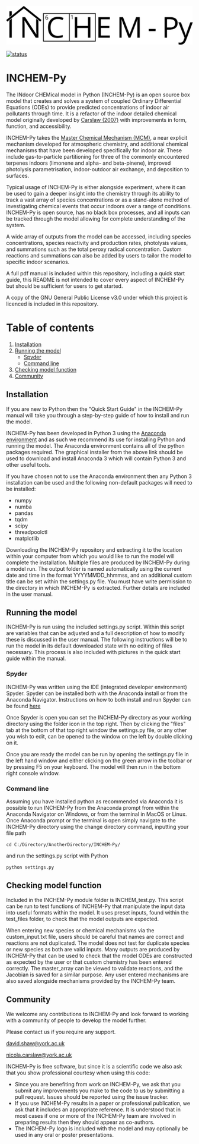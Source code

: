 ![INCHEM-Py](https://raw.githubusercontent.com/DrDaveShaw/INCHEM-Py/main/INCHEMPY_logo.png "INCHEM-Py logo")

[![status](https://joss.theoj.org/papers/674233ae20533ddbc12e9d89eec7b3bb/status.svg)](https://joss.theoj.org/papers/674233ae20533ddbc12e9d89eec7b3bb)

# INCHEM-Py

The INdoor CHEMical model in Python (INCHEM-Py) is an open source box model that creates and solves a system of coupled Ordinary Differential Equations (ODEs) to provide predicted concentrations of indoor air pollutants through time. It is a refactor of the indoor detailed chemical model originally developed by [Carslaw (2007)](https://doi.org/10.1016/j.atmosenv.2006.09.038) with improvements in form, function, and accessibility. 

INCHEM-Py takes the [Master Chemical Mechanism (MCM)](http://mcm.leeds.ac.uk/MCM/), a near explicit mechanism developed for atmospheric chemistry, and additional chemical mechanisms that have been developed specifically for indoor air. These include gas-to-particle partitioning for three of the commonly encountered terpenes indoors (limonene and alpha- and beta-pinene), improved photolysis parametrisation, indoor-outdoor air exchange, and deposition to surfaces.

Typical usage of INCHEM-Py is either alongside experiment, where it can be used to gain a deeper insight into the chemistry through its ability to track a vast array of species concentrations or as a stand-alone method of investigating chemical events that occur indoors over a range of conditions. INCHEM-Py is open source, has no black box processes, and all inputs can be tracked through the model allowing for complete understanding of the system.  

A wide array of outputs from the model can be accessed, including species concentrations, species reactivity and production rates, photolysis values, and summations such as the total peroxy radical concentration. Custom reactions and summations can also be added by users to tailor the model to specific indoor scenarios.

A full pdf manual is included within this repository, including a quick start guide, this README is not intended to cover every aspect of INCHEM-Py but should be sufficient for users to get started.

A copy of the GNU General Public License v3.0 under which this project is licenced is included in this repository. 

# Table of contents
1. [Installation](#Installation)
2. [Running the model](#Running-the-model)
	* [Spyder](#Spyder)
	* [Command line](#cmd-line)
3. [Checking model function](#Tests)
4. [Community](#Community)

## Installation<a name="Installation"></a>

If you are new to Python then the "Quick Start Guide" in the INCHEM-Py manual will take you through a step-by-step guide of how to install and run the model.

INCHEM-Py has been developed in Python 3 using the [Anaconda environment](https://www.anaconda.com/products/individual) and as such we recommend its use for installing Python and running the model. The Anaconda environment contains all of the python packages required. The graphical installer from the above link should be used to download and install Anaconda 3 which will contain Python 3 and other useful tools.

If you have chosen not to use the Anaconda environment then any Python 3 installation can be used and the following non-default packages will need to be installed:
* numpy
* numba
* pandas
* tqdm
* scipy
* threadpoolctl
* matplotlib

Downloading the INCHEM-Py repository and extracting it to the location within your computer from which you would like to run the model will complete the installation. Multiple files are produced by INCHEM-Py during a model run. The output folder is named automatically using the current date and time in the format YYYYMMDD_hhmmss, and an additional custom title can be set within the settings.py file. You must have write permission to the directory in which INCHEM-Py is extracted. Further details are included in the user manual.

## Running the model<a name="Running-the-model"></a>

INCHEM-Py is run using the included settings.py script. Within this script are variables that can be adjusted and a full description of how to modify these is discussed in the user manual. The following instructions will be to run the model in its default downloaded state with no editing of files necessary. This process is also included with pictures in the quick start guide within the manual.

### Spyder<a name="Spyder"></a>

INCHEM-Py was written using the IDE (integrated developer environment) Spyder. Spyder can be installed both with the Anaconda install or from the Anaconda Navigator. Instructions on how to both install and run Spyder can be found [here](https://docs.anaconda.com/anaconda/user-guide/getting-started/)

Once Spyder is open you can set the INCHEM-Py directory as your working directory using the folder icon in the top right. Then by clicking the "files" tab at the bottom of that top right window the settings.py file, or any other you wish to edit, can be opened to the window on the left by double clicking on it.

Once you are ready the model can be run by opening the settings.py file in the left hand window and either clicking on the green arrow in the toolbar or by pressing F5 on your keyboard. The model will then run in the bottom right console window.

### Command line<a name="cmd-line"></a>

Assuming you have installed python as recommended via Anaconda it is possible to run INCHEM-Py from the Anaconda prompt from within the Anaconda Navigator on Windows, or from the terminal in MacOS or Linux. Once Anaconda prompt or the terminal is open simply navigate to the INCHEM-Py directory using the change directory command, inputting your file path

    cd C:/Directory/AnotherDirectory/INCHEM-Py/

and run the settings.py script with Python

    python settings.py

## Checking model function<a name="Tests"></a>

Included in the INCHEM-Py module folder is INCHEM_test.py. This script can be run to test functions of INCHEM-Py that manipulate the input data into useful formats within the model. It uses preset inputs, found within the test_files folder, to check that the model outputs are expected.

When entering new species or chemical mechanisms via the custom_input.txt file, users should be careful that names are correct and reactions are not duplicated. The model does not test for duplicate species or new species as both are valid inputs. Many outputs are produced by INCHEM-Py that can be used to check that the model ODEs are constructed as expected by the user or that custom chemistry has been entered correctly. The master_array can be viewed to validate reactions, and the Jacobian is saved for a similar purpose. Any user entered mechanisms are also saved alongside mechanisms provided by the INCHEM-Py team.

## Community<a name="Community"></a>

We welcome any contributions to INCHEM-Py and look forward to working with a community of people to develop the model further. 

Please contact us if you require any support.

david.shaw@york.ac.uk

nicola.carslaw@york.ac.uk

INCHEM-Py is free software, but since it is a scientific code we also ask that you show professional courtesy when using this code:
* Since you are benefiting from work on INCHEM-Py, we ask that you submit any improvements you make to the code to us by submitting a pull request. Issues should be reported using the issue tracker.
* If you use INCHEM-Py results in a paper or professional publication, we ask that it includes an appropriate reference. It is understood that in most cases if one or more of the INCHEM-Py team are involved in preparing results then they should appear as co-authors.
* The INCHEM-Py logo is included with the model and may optionally be used in any oral or poster presentations.
